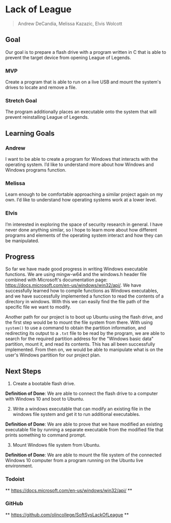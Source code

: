 # Lack of League

> Andrew DeCandia, Melissa Kazazic, Elvis Wolcott

## Goal

Our goal is to prepare a flash drive with a program written in C that is able to prevent the target device from opening League of Legends.

### MVP

Create a program that is able to run on a live USB and mount the system's drives to locate and remove a file.

### Stretch Goal

The program additionally places an executable onto the system that will prevent reinstalling League of Legends.

## Learning Goals

### Andrew

I want to be able to create a program for Windows that interacts with the operating system. I’d like to understand more about how Windows and Windows programs function.

### Melissa

Learn enough to be comfortable approaching a similar project again on my own. I’d like to understand how operating systems work at a lower level.

### Elvis

I’m interested in exploring the space of security research in general. I have never done anything similar, so I hope to learn more about how different programs and elements of the operating system interact and how they can be manipulated.

## Progress

So far we have made good progress in writing Windows executable functions. We are using mingw-w64 and the windows.h header file combined with Microsoft's documentation page: https://docs.microsoft.com/en-us/windows/win32/api/. We have successfully learned how to compile functions as Windows executables, and we have successfully implemented a function to read the contents of a directory in windows. With this we can easily find the file path of the specific file we want to modify.

Another path for our project is to boot up Ubuntu using the flash drive, and the first step would be to mount the file system from there. With using `system()` to use a command to obtain the partition information, and redirecting its output to a `.txt` file to be read by the program, we are able to search for the required partition address for the "Windows basic data" partition, mount it, and read its contents. This has all been successfully implemented. From then on, we would be able to manipulate what is on the user's Windows partition for our project plan.

## Next Steps

1. Create a bootable flash drive.

**Definition of Done**: We are able to connect the flash drive to a computer with Windows 10 and boot to Ubuntu.

2. Write a windows executable that can modify an existing file in the windows file system and get it to run additional executables.

**Definition of Done**: We are able to prove that we have modified an existing executable file by running a separate executable from the modified file that prints something to command prompt. 

3. Mount Windows file system from Ubuntu.

**Definition of Done**: We are able to mount the file system of the connected Windows 10 computer from a program running on the Ubuntu live environment.


### Todoist
** https://docs.microsoft.com/en-us/windows/win32/api/ **
### GitHub
** https://github.com/olincollege/SoftSysLackOfLeague **
